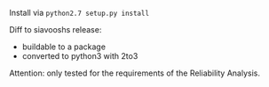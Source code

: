 Install via `python2.7 setup.py install`

Diff to siavooshs release:
  - buildable to a package
  - converted to python3 with 2to3

Attention: only tested for the requirements of the Reliability Analysis.
